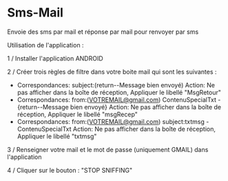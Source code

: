 # Sms-Mail
Envoie des sms par mail et réponse par mail pour renvoyer par sms


Utilisation de l'application : 

1 / Installer l'application ANDROID

2 / Créer trois règles de filtre dans votre boite mail qui sont les suivantes : 
   - Correspondances: subject:(return--Message bien envoyé) Action: Ne pas afficher dans la boîte de réception, Appliquer le libellé "MsgRetour"
   - Correspondances: from:(VOTREMAIL@gmail.com) ContenuSpecialTxt -{return--Message bien envoyé} Action: Ne pas afficher dans la boîte de réception, Appliquer le libellé "msgRecep"
   - Correspondances: from:(VOTREMAIL@gmail.com) subject:txtmsg -ContenuSpecialTxt Action: Ne pas afficher dans la boîte de réception, Appliquer le libellé "txtmsg"

3 / Renseigner votre mail et le mot de passe (uniquement GMAIL) dans l'application

4 / Cliquer sur le bouton : "STOP SNIFFING"
